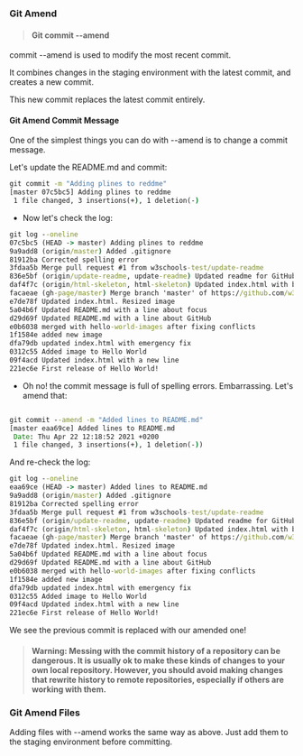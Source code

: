 ### Git Amend

> #### Git commit --amend

commit --amend is used to modify the most recent commit.

It combines changes in the staging environment with the latest commit, and creates a new commit.

This new commit replaces the latest commit entirely.

#### Git Amend Commit Message

One of the simplest things you can do with --amend is to change a commit message.

Let's update the README.md and commit:


```cmd
git commit -m "Adding plines to reddme"
[master 07c5bc5] Adding plines to reddme
 1 file changed, 3 insertions(+), 1 deletion(-)
```

* Now let's check the log:

```cmd
git log --oneline
07c5bc5 (HEAD -> master) Adding plines to reddme
9a9add8 (origin/master) Added .gitignore
81912ba Corrected spelling error
3fdaa5b Merge pull request #1 from w3schools-test/update-readme
836e5bf (origin/update-readme, update-readme) Updated readme for GitHub Branches
daf4f7c (origin/html-skeleton, html-skeleton) Updated index.html with basic meta
facaeae (gh-page/master) Merge branch 'master' of https://github.com/w3schools-test/hello-world
e7de78f Updated index.html. Resized image
5a04b6f Updated README.md with a line about focus
d29d69f Updated README.md with a line about GitHub
e0b6038 merged with hello-world-images after fixing conflicts
1f1584e added new image
dfa79db updated index.html with emergency fix
0312c55 Added image to Hello World
09f4acd Updated index.html with a new line
221ec6e First release of Hello World!
```

* Oh no! the commit message is full of spelling errors. Embarrassing. Let's amend that:

```cmd

git commit --amend -m "Added lines to README.md"
[master eaa69ce] Added lines to README.md
 Date: Thu Apr 22 12:18:52 2021 +0200
 1 file changed, 3 insertions(+), 1 deletion(-))

```

And re-check the log:

```cmd
git log --oneline
eaa69ce (HEAD -> master) Added lines to README.md
9a9add8 (origin/master) Added .gitignore
81912ba Corrected spelling error
3fdaa5b Merge pull request #1 from w3schools-test/update-readme
836e5bf (origin/update-readme, update-readme) Updated readme for GitHub Branches
daf4f7c (origin/html-skeleton, html-skeleton) Updated index.html with basic meta
facaeae (gh-page/master) Merge branch 'master' of https://github.com/w3schools-test/hello-world
e7de78f Updated index.html. Resized image
5a04b6f Updated README.md with a line about focus
d29d69f Updated README.md with a line about GitHub
e0b6038 merged with hello-world-images after fixing conflicts
1f1584e added new image
dfa79db updated index.html with emergency fix
0312c55 Added image to Hello World
09f4acd Updated index.html with a new line
221ec6e First release of Hello World!
```

We see the previous commit is replaced with our amended one!

> #### Warning: Messing with the commit history of a repository can be dangerous. It is usually ok to make these kinds of changes to your own local repository. However, you should avoid making changes that rewrite history to remote repositories, especially if others are working with them.

### Git Amend Files

Adding files with --amend works the same way as above. Just add them to the staging environment before committing.



